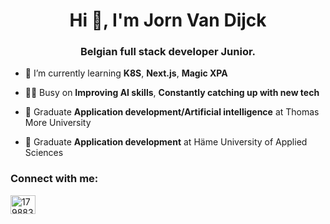 <h1 align="center">Hi 👋, I'm Jorn Van Dijck</h1>
<h3 align="center">Belgian full stack developer Junior.</h3>

- 🌱 I’m currently learning **K8S**, **Next.js**, **Magic XPA**

- 🙇‍♂️ Busy on **Improving AI skills**, **Constantly catching up with new tech**

- 🏫 Graduate **Application development/Artificial intelligence** at Thomas More University
  
- 🏫 Graduate **Application development** at Häme University of Applied Sciences

<h3 align="left">Connect with me:</h3>
<p align="left">
<a href="https://www.linkedin.com/in/jorn-van-dijck-a08128259/" target="blank"><img align="center" src="https://www.vectorlogo.zone/logos/linkedin/linkedin-icon.svg" alt="17988343" height="30" width="40" /></a>
</p>
